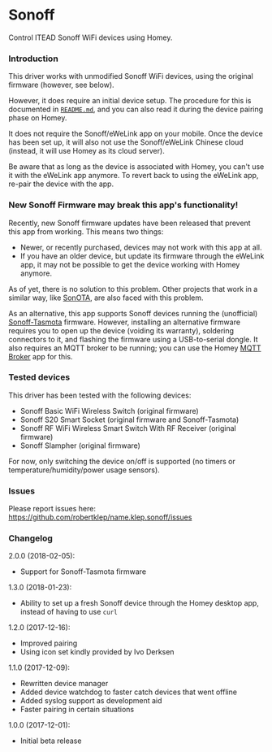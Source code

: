 # Sonoff

Control ITEAD Sonoff WiFi devices using Homey.

### Introduction

This driver works with unmodified Sonoff WiFi devices, using the original firmware (however, see below).

However, it does require an initial device setup. The procedure for this is documented in [`README.md`](https://github.com/robertklep/name.klep.sonoff#readme), and you can also read it during the device pairing phase on Homey.

It does not require the Sonoff/eWeLink app on your mobile. Once the device has been set up, it will also not use the Sonoff/eWeLink Chinese cloud (instead, it will use Homey as its cloud server).

Be aware that as long as the device is associated with Homey, you can't use it with the eWeLink app anymore. To revert back to using the eWeLink app, re-pair the device with the app.

### New Sonoff Firmware may break this app's functionality!

Recently, new Sonoff firmware updates have been released that prevent this app from working. This means two things:

* Newer, or recently purchased, devices may not work with this app at all.
* If you have an older device, but update its firmware through the eWeLink app, it may not be possible to get the device working with Homey anymore.

As of yet, there is no solution to this problem. Other projects that work in a similar way, like [SonOTA](https://github.com/mirko/SonOTA/issues/87), are also faced with this problem.

As an alternative, this app supports Sonoff devices running the (unofficial) [Sonoff-Tasmota](https://github.com/arendst/Sonoff-Tasmota/) firmware. However, installing an alternative firmware requires you to open up the device (voiding its warranty), soldering connectors to it, and flashing the firmware using a USB-to-serial dongle. It also requires an MQTT broker to be running; you can use the Homey [MQTT Broker](https://apps.athom.com/app/nl.scanno.mqttbroker) app for this.

### Tested devices

This driver has been tested with the following devices:

* Sonoff Basic WiFi Wireless Switch (original firmware)
* Sonoff S20 Smart Socket (original firmware and Sonoff-Tasmota)
* Sonoff RF WiFi Wireless Smart Switch With RF Receiver (original firmware)
* Sonoff Slampher (original firmware)

For now, only switching the device on/off is supported (no timers or temperature/humidity/power usage sensors).

### Issues

Please report issues here: https://github.com/robertklep/name.klep.sonoff/issues

### Changelog

2.0.0 (2018-02-05):
- Support for Sonoff-Tasmota firmware

1.3.0 (2018-01-23):
- Ability to set up a fresh Sonoff device through the Homey desktop app, instead of having to use `curl`

1.2.0 (2017-12-16):
- Improved pairing
- Using icon set kindly provided by Ivo Derksen

1.1.0 (2017-12-09):
- Rewritten device manager
- Added device watchdog to faster catch devices that went offline
- Added syslog support as development aid
- Faster pairing in certain situations

1.0.0 (2017-12-01):
- Initial beta release
